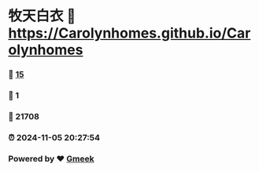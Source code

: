# 牧天白衣 :link: https://Carolynhomes.github.io/Carolynhomes 
### :page_facing_up: [15](https://Carolynhomes.github.io/Carolynhomes/tag.html) 
### :speech_balloon: 1 
### :hibiscus: 21708 
### :alarm_clock: 2024-11-05 20:27:54 
### Powered by :heart: [Gmeek](https://github.com/Meekdai/Gmeek)
